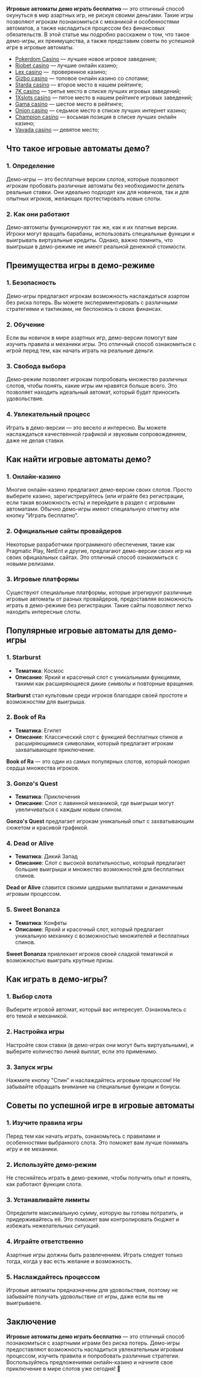 **Игровые автоматы демо играть бесплатно** — это отличный способ окунуться в мир азартных игр, не рискуя своими деньгами. Такие игры позволяют игрокам познакомиться с механикой и особенностями автоматов, а также насладиться процессом без финансовых обязательств. В этой статье мы подробно расскажем о том, что такое демо-игры, их преимущества, а также представим советы по успешной игре в игровые автоматы.

* [Pokerdom Casino](https://brandplay.link/FwVc4f) — лучшее новое игровое заведение;
* [Riobet casino](https://brandplay.link/TnjsxFvH) — лучшие онлайн казино;
* [Lex casino](https://brandplay.link/VMqNXPFs) —  проверенное казино;
* [Gizbo casino](https://brandplay.link/rvzLrVLp) — топовое онлайн казино со слотами;
* [Starda casino](https://brandplay.link/HDcDrxLk) — второе место в нашем рейтинге;
* [7K casino](https://brandplay.link/dd46bNgD) — третье место в списке лучших игровых заведений;
* [1Xslots casino](https://brandplay.link/J2ZbqMPZ) — пятое место в нашем рейтинге игровых заведений;
* [Gama casino](https://brandplay.link/RD52jZbL) — шестое место в рейтинге;
* [Onion casino](https://brandplay.link/8LcS6Djb) — седьмое место в списке лучших интернет казино;
* [Champion casino](https://temon-gter.cfd/go/9n8?p56190p303844p3509t17502) — восьмая позиция в списке лучших онлайн казино;
* [Vavada casino](https://vavadapartner.pro/?promo=75590753-cc8b-4c4a-8d71-99b7a2293439-jud\&target=register) — девятое место;

## Что такое игровые автоматы демо?

### 1. Определение

Демо-игры — это бесплатные версии слотов, которые позволяют игрокам пробовать различные автоматы без необходимости делать реальные ставки. Они идеально подходят как для новичков, так и для опытных игроков, желающих протестировать новые слоты.

### 2. Как они работают

Демо-автоматы функционируют так же, как и их платные версии. Игроки могут вращать барабаны, использовать специальные функции и выигрывать виртуальные кредиты. Однако, важно помнить, что выигрыши в демо-режиме не имеют реальной денежной стоимости.

## Преимущества игры в демо-режиме

### 1. Безопасность

Демо-игры предлагают игрокам возможность наслаждаться азартом без риска потерь. Вы можете экспериментировать с различными стратегиями и тактиками, не беспокоясь о своих финансах.

### 2. Обучение

Если вы новичок в мире азартных игр, демо-версии помогут вам изучить правила и механики игры. Это отличный способ ознакомиться с игрой перед тем, как начать играть на реальные деньги.

### 3. Свобода выбора

Демо-режим позволяет игрокам попробовать множество различных слотов, чтобы понять, какие игры им нравятся больше всего. Это позволяет находить идеальный автомат, который будет приносить удовольствие.

### 4. Увлекательный процесс

Играть в демо-версии — это весело и интересно. Вы можете наслаждаться качественной графикой и звуковым сопровождением, даже не делая ставки.

## Как найти игровые автоматы демо?

### 1. Онлайн-казино

Многие онлайн-казино предлагают демо-версии своих слотов. Просто выберите казино, зарегистрируйтесь (или играйте без регистрации, если такая возможность есть) и перейдите в раздел с игровыми автоматами. Обычно демо-игры имеют специальную отметку или кнопку "Играть бесплатно".

### 2. Официальные сайты провайдеров

Некоторые разработчики программного обеспечения, такие как Pragmatic Play, NetEnt и другие, предлагают демо-версии своих игр на своих официальных сайтах. Это отличный способ ознакомиться с новыми релизами.

### 3. Игровые платформы

Существуют специальные платформы, которые агрегируют различные игровые автоматы от разных провайдеров, предоставляя возможность играть в демо-режиме без регистрации. Такие сайты позволяют легко находить интересные слоты.

## Популярные игровые автоматы для демо-игры

### 1. **Starburst**

* **Тематика**: Космос
* **Описание**: Яркий и красочный слот с уникальными функциями, такими как расширяющиеся дикие символы и повторные вращения.

**Starburst** стал культовым среди игроков благодаря своей простоте и возможностям для выигрыша.

### 2. **Book of Ra**

* **Тематика**: Египет
* **Описание**: Классический слот с функцией бесплатных спинов и расширяющимися символами, который предлагает игрокам захватывающее приключение.

**Book of Ra** — это один из самых популярных слотов, который покорил сердца множества игроков.

### 3. **Gonzo's Quest**

* **Тематика**: Приключения
* **Описание**: Слот с лавинной механикой, где выигрыши могут увеличиваться с каждым новым спином.

**Gonzo's Quest** предлагает игрокам уникальный опыт с захватывающим сюжетом и красивой графикой.

### 4. **Dead or Alive**

* **Тематика**: Дикий Запад
* **Описание**: Слот с высокой волатильностью, который предлагает большие выигрыши и множество возможностей для бесплатных спинов.

**Dead or Alive** славится своими щедрыми выплатами и динамичным игровым процессом.

### 5. **Sweet Bonanza**

* **Тематика**: Конфеты
* **Описание**: Яркий и красочный слот, который предлагает уникальную механику с возможностью множителей и бесплатных спинов.

**Sweet Bonanza** привлекает игроков своей сладкой тематикой и возможностью выиграть крупные призы.

## Как играть в демо-игры?

### 1. Выбор слота

Выберите игровой автомат, который вас интересует. Ознакомьтесь с его темой и механикой.

### 2. Настройка игры

Настройте свои ставки (в демо-играх они могут быть виртуальными), и выберите количество линий выплат, если это применимо.

### 3. Запуск игры

Нажмите кнопку "Спин" и наслаждайтесь игровым процессом! Не забывайте обращать внимание на специальные функции и бонусы.

## Советы по успешной игре в игровые автоматы

### 1. Изучите правила игры

Перед тем как начать играть, ознакомьтесь с правилами и особенностями выбранного слота. Это поможет вам лучше понимать игру и ее механики.

### 2. Используйте демо-режим

Не стесняйтесь играть в демо-режиме, чтобы получить опыт и понять, как работают функции слота.

### 3. Устанавливайте лимиты

Определите максимальную сумму, которую вы готовы потратить, и придерживайтесь её. Это поможет вам контролировать бюджет и избежать нежелательных ситуаций.

### 4. Играйте ответственно

Азартные игры должны быть развлечением. Играть следует только тогда, когда у вас есть желание и возможность.

### 5. Наслаждайтесь процессом

Игровые автоматы предназначены для удовольствия, поэтому не забывайте получать удовольствие от игры, даже если вы не выигрываете.

## Заключение

**Игровые автоматы демо играть бесплатно** — это отличный способ познакомиться с азартными играми без риска потерь. Демо-игры предоставляют возможность насладиться увлекательным игровым процессом, изучить правила и попробовать различные стратегии. Воспользуйтесь предложениями онлайн-казино и начните свое приключение в мире слотов уже сегодня! 🎊
